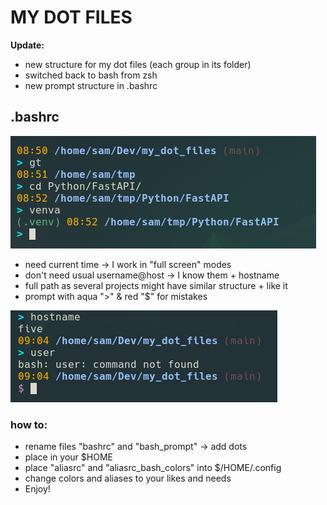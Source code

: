 # MY DOT FILES

**Update:**

- new structure for my dot files (each group in its folder)
- switched back to bash from zsh
- new prompt structure in .bashrc

## .bashrc

!["colors for venv & git statuses"](img/new_bash_prompt.png)

- need current time -> I work in "full screen" modes
- don't need usual username@host -> I know them + hostname
- full path as several projects might have similar structure + like it
- prompt with aqua ">" & red "$" for mistakes

!["red and '$' for errors"](img/new_bash_error_prompt.png)

### how to:

- rename files "bashrc" and "bash_prompt" -> add dots
- place in your $HOME
- place "aliasrc" and "aliasrc_bash_colors" into $/HOME/.config
- change colors and aliases to your likes and needs
- Enjoy!
